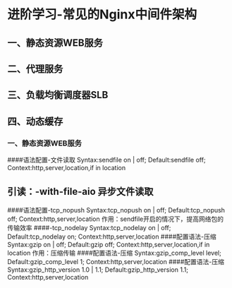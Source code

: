 # 进阶学习-常见的Nginx中间件架构

## 一、静态资源WEB服务

## 二、代理服务

## 三、负载均衡调度器SLB

## 四、动态缓存



### 一、静态资源WEB服务
####语法配置-文件读取
Syntax:sendfile on | off;
Default:sendfile off;
Context:http,server,location,if in location

引读：-with-file-aio 异步文件读取
---
####语法配置-tcp_nopush
Syntax:tcp_nopush on | off;
Default:tcp_nopush off;
Context:http,server,location
作用：sendfile开启的情况下，提高网络包的传输效率
####-tcp_nodelay
Syntax:tcp_nodelay on | off;
Default:tcp_nodelay on;
Context:http,server,location
####配置语法-压缩
Syntax:gzip on | off;
Default:gzip off;
Context:http,server,location,if in location
作用：压缩传输
####配置语法-压缩
Syntax:gzip_comp_level level;
Default:gzip_comp_level 1;
Context:http,server,location
####配置语法-压缩
Syntax:gzip_http_version 1.0 | 1.1;
Default:gzip_http_version 1.1;
Context:http,server,location


